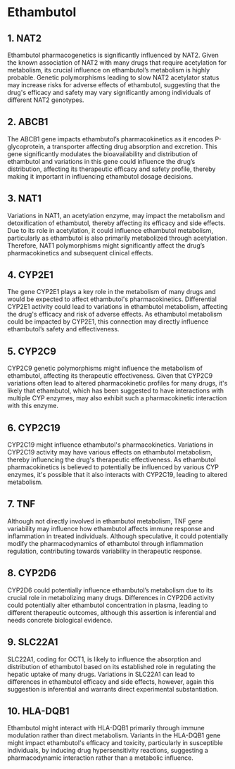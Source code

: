 # Ethambutol

## 1. NAT2
Ethambutol pharmacogenetics is significantly influenced by NAT2. Given the known association of NAT2 with many drugs that require acetylation for metabolism, its crucial influence on ethambutol’s metabolism is highly probable. Genetic polymorphisms leading to slow NAT2 acetylator status may increase risks for adverse effects of ethambutol, suggesting that the drug's efficacy and safety may vary significantly among individuals of different NAT2 genotypes.

## 2. ABCB1
The ABCB1 gene impacts ethambutol’s pharmacokinetics as it encodes P-glycoprotein, a transporter affecting drug absorption and excretion. This gene significantly modulates the bioavailability and distribution of ethambutol and variations in this gene could influence the drug’s distribution, affecting its therapeutic efficacy and safety profile, thereby making it important in influencing ethambutol dosage decisions.

## 3. NAT1
Variations in NAT1, an acetylation enzyme, may impact the metabolism and detoxification of ethambutol, thereby affecting its efficacy and side effects. Due to its role in acetylation, it could influence ethambutol metabolism, particularly as ethambutol is also primarily metabolized through acetylation. Therefore, NAT1 polymorphisms might significantly affect the drug’s pharmacokinetics and subsequent clinical effects.

## 4. CYP2E1
The gene CYP2E1 plays a key role in the metabolism of many drugs and would be expected to affect ethambutol's pharmacokinetics. Differential CYP2E1 activity could lead to variations in ethambutol metabolism, affecting the drug's efficacy and risk of adverse effects. As ethambutol metabolism could be impacted by CYP2E1, this connection may directly influence ethambutol’s safety and effectiveness.

## 5. CYP2C9
CYP2C9 genetic polymorphisms might influence the metabolism of ethambutol, affecting its therapeutic effectiveness. Given that CYP2C9 variations often lead to altered pharmacokinetic profiles for many drugs, it's likely that ethambutol, which has been suggested to have interactions with multiple CYP enzymes, may also exhibit such a pharmacokinetic interaction with this enzyme.

## 6. CYP2C19
CYP2C19 might influence ethambutol's pharmacokinetics. Variations in CYP2C19 activity may have various effects on ethambutol metabolism, thereby influencing the drug's therapeutic effectiveness. As ethambutol pharmacokinetics is believed to potentially be influenced by various CYP enzymes, it's possible that it also interacts with CYP2C19, leading to altered metabolism.

## 7. TNF
Although not directly involved in ethambutol metabolism, TNF gene variability may influence how ethambutol affects immune response and inflammation in treated individuals. Although speculative, it could potentially modify the pharmacodynamics of ethambutol through inflammation regulation, contributing towards variability in therapeutic response.

## 8. CYP2D6
CYP2D6 could potentially influence ethambutol’s metabolism due to its crucial role in metabolizing many drugs. Differences in CYP2D6 activity could potentially alter ethambutol concentration in plasma, leading to different therapeutic outcomes, although this assertion is inferential and needs concrete biological evidence.

## 9. SLC22A1
SLC22A1, coding for OCT1, is likely to influence the absorption and distribution of ethambutol based on its established role in regulating the hepatic uptake of many drugs. Variations in SLC22A1 can lead to differences in ethambutol efficacy and side effects, however, again this suggestion is inferential and warrants direct experimental substantiation.

## 10. HLA-DQB1
Ethambutol might interact with HLA-DQB1 primarily through immune modulation rather than direct metabolism. Variants in the HLA-DQB1 gene might impact ethambutol's efficacy and toxicity, particularly in susceptible individuals, by inducing drug hypersensitivity reactions, suggesting a pharmacodynamic interaction rather than a metabolic influence.

